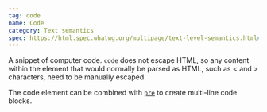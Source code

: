 ```yaml
---
tag: code
name: Code
category: Text semantics
spec: https://html.spec.whatwg.org/multipage/text-level-semantics.html#the-code-element
---
```


A snippet of computer code. `code` does not escape HTML, so any content within the element that would normally be parsed as HTML, such as &lt; and &gt; characters, need to be manually escaped.

The code element can be combined with [`pre`](#pre) to create multi-line code blocks.
